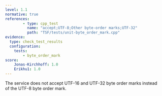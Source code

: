 ```yaml
---
level: 1.1
normative: true
references:
        - type: cpp_test
          name: "accept;UTF-8;Other byte-order marks;UTF-32"
          path: "TSF/tests/unit-byte_order_mark.cpp"
evidence:
  type: check_test_results
  configuration:
    tests: 
        - byte_order_mark
score:
    Jonas-Kirchhoff: 1.0
    Erikhu1: 1.0
---
```


The service does not accept UTF-16 and UTF-32 byte order marks instead of the UTF-8 byte order mark.